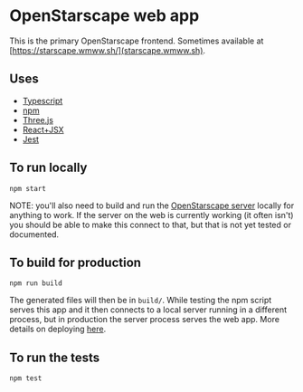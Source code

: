 # OpenStarscape web app

This is the primary OpenStarscape frontend. Sometimes available at [https://starscape.wmww.sh/](starscape.wmww.sh).

## Uses
- [Typescript](https://www.typescriptlang.org/)
- [npm](https://www.npmjs.com/)
- [Three.js](https://threejs.org/)
- [React+JSX](https://reactjs.org/)
- [Jest](https://jestjs.io/en/)

## To run locally
```
npm start
```
NOTE: you'll also need to build and run the [OpenStarscape server](https://github.com/OpenStarscape/starscape-server) locally for anything to work. If the server on the web is currently working (it often isn't) you should be able to make this connect to that, but that is not yet tested or documented.

## To build for production
```
npm run build
```
The generated files will then be in `build/`. While testing the npm script serves this app and it then connects to a local server running in a different process, but in production the server process serves the web app. More details on deploying [here](https://github.com/OpenStarscape/starscape-server/tree/master/deploy).

## To run the tests
```
npm test
```
